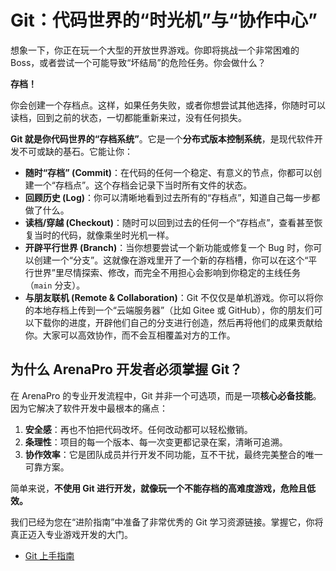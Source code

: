 # Git：代码世界的“时光机”与“协作中心”

想象一下，你正在玩一个大型的开放世界游戏。你即将挑战一个非常困难的 Boss，或者尝试一个可能导致“坏结局”的危险任务。你会做什么？

**存档！**

你会创建一个存档点。这样，如果任务失败，或者你想尝试其他选择，你随时可以读档，回到之前的状态，一切都能重新来过，没有任何损失。

**Git 就是你代码世界的“存档系统”**。它是一个**分布式版本控制系统**，是现代软件开发不可或缺的基石。它能让你：

- **随时“存档” (Commit)**：在代码的任何一个稳定、有意义的节点，你都可以创建一个“存档点”。这个存档会记录下当时所有文件的状态。
- **回顾历史 (Log)**：你可以清晰地看到过去所有的“存档点”，知道自己每一步都做了什么。
- **读档/穿越 (Checkout)**：随时可以回到过去的任何一个“存档点”，查看甚至恢复当时的代码，就像乘坐时光机一样。
- **开辟平行世界 (Branch)**：当你想要尝试一个新功能或修复一个 Bug 时，你可以创建一个“分支”。这就像在游戏里开了一个新的存档槽，你可以在这个“平行世界”里尽情探索、修改，而完全不用担心会影响到你稳定的主线任务（`main` 分支）。
- **与朋友联机 (Remote & Collaboration)**：Git 不仅仅是单机游戏。你可以将你的本地存档上传到一个“云端服务器”（比如 Gitee 或 GitHub），你的朋友们可以下载你的进度，开辟他们自己的分支进行创造，然后再将他们的成果贡献给你。大家可以高效协作，而不会互相覆盖对方的工作。

## 为什么 ArenaPro 开发者必须掌握 Git？

在 ArenaPro 的专业开发流程中，Git 并非一个可选项，而是一项**核心必备技能**。因为它解决了软件开发中最根本的痛点：

1.  **安全感**：再也不怕把代码改坏。任何改动都可以轻松撤销。
2.  **条理性**：项目的每一个版本、每一次变更都记录在案，清晰可追溯。
3.  **协作效率**：它是团队成员并行开发不同功能，互不干扰，最终完美整合的唯一可靠方案。

简单来说，**不使用 Git 进行开发，就像玩一个不能存档的高难度游戏，危险且低效。**

我们已经为您在“进阶指南”中准备了非常优秀的 Git 学习资源链接。掌握它，你将真正迈入专业游戏开发的大门。

- [Git 上手指南](https://liaoxuefeng.com/books/git/introduction/index.html)
